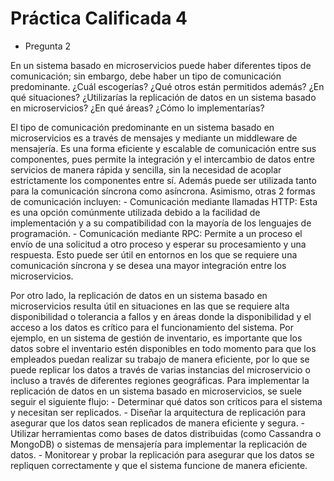 # Práctica Calificada 4

- Pregunta 2

En un sistema basado en microservicios puede haber diferentes tipos de comunicación; sin embargo, debe haber un tipo de comunicación predominante. ¿Cuál escogerías? ¿Qué otros están permitidos además? ¿En qué situaciones? ¿Utilizarías la replicación de datos en un sistema basado en microservicios? ¿En qué áreas? ¿Cómo lo implementarías?

El tipo de comunicación predominante en un sistema basado en microservicios es a través de mensajes y mediante un middleware de mensajería. Es una forma eficiente y escalable de comunicación entre sus componentes, pues permite la integración y el intercambio de datos entre servicios de manera rápida y sencilla, sin la necesidad de acoplar estrictamente los componentes entre sí. Además puede ser utilizada tanto para la comunicación síncrona como asíncrona. Asimismo, otras 2 formas de comunicación incluyen:
    - Comunicación mediante llamadas HTTP: Esta es una opción comúnmente utilizada debido a la facilidad de implementación y a su compatibilidad con la mayoría de los lenguajes de programación.
    - Comunicación mediante RPC: Permite a un proceso el envío de una solicitud a otro proceso y esperar su procesamiento y una respuesta. Esto puede ser útil en entornos en los que se requiere una comunicación síncrona y se desea una mayor integración entre los microservicios.

Por otro lado, la replicación de datos en un sistema basado en microservicios resulta útil en situaciones en las que se requiere alta disponibilidad o tolerancia a fallos y en áreas donde la disponibilidad y el acceso a los datos es crítico para el funcionamiento del sistema. Por ejemplo, en un sistema de gestión de inventario, es importante que los datos sobre el inventario estén disponibles en todo momento para que los empleados puedan realizar su trabajo de manera eficiente, por lo que se puede replicar los datos a través de varias instancias del microservicio o incluso a través de diferentes regiones geográficas. Para implementar la replicación de datos en un sistema basado en microservicios, se suele seguir el siguiente flujo:
    - Determinar qué datos son críticos para el sistema y necesitan ser replicados.
    - Diseñar la arquitectura de replicación para asegurar que los datos sean replicados de manera eficiente y segura.
    - Utilizar herramientas como bases de datos distribuidas (como Cassandra o MongoDB) o sistemas de mensajería para implementar la replicación de datos.
    - Monitorear y probar la replicación para asegurar que los datos se repliquen correctamente y que el sistema funcione de manera eficiente.
    













